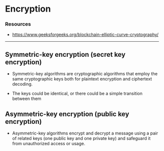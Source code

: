 # Encryption

### Resources

* https://www.geeksforgeeks.org/blockchain-elliptic-curve-cryptography/

***************************

## Symmetric-key encryption (secret key encryption)

* Symmetric-key algorithms are cryptographic algorithms that employ the same cryptographic keys both for plaintext encryption and ciphertext decoding.

* The keys could be identical, or there could be a simple transition between them


## Asymmetric-key encryption (public key encryption)

* Asymmetric-key algorithms encrypt and decrypt a message using a pair of related keys (one public key and one private key) and safeguard it from unauthorized access or usage.


